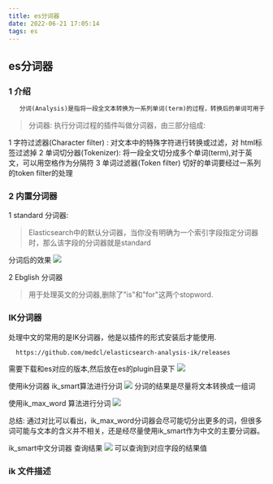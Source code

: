 ```yaml
---
title: es分词器
date: 2022-06-21 17:05:14
tags: es
---
```

 ## es分词器
### 1 介绍
```xml
   分词(Analysis)是指将一段全文本转换为一系列单词(term)的过程，转换后的单词可用于构建倒排索引。
```
> 分词器: 执行分词过程的插件叫做分词器，由三部分组成:

1 字符过滤器(Character filter) : 对文本中的特殊字符进行转换或过滤，对 html标签过滤掉
2 单词切分器(Tokenizer): 将一段全文切分成多个单词(term),对于英文，可以用空格作为分隔符
3 单词过滤器(Token filter) 切好的单词要经过一系列的token filter的处理


### 2 内置分词器
1 standard 分词器:
> Elasticsearch中的默认分词器，当你没有明确为一个索引字段指定分词器时，那么该字段的分词器就是standard

分词后的效果
![](/../../static/es/standard分词器.jpg)

2 Ebglish 分词器
> 用于处理英文的分词器,删除了"is"和"for"这两个stopword.


### IK分词器
处理中文的常用的是IK分词器，他是以插件的形式安装后才能使用.
```xml
  https://github.com/medcl/elasticsearch-analysis-ik/releases
```
需要下载和es对应的版本,然后放在es的plugin目录下
![](/../../static/es/ik.jpg)

使用ik分词器 ik_smart算法进行分词
![](/../../static/es/ik分词.jpg)
分词的结果是尽量将文本转换成一组词

使用ik_max_word 算法进行分词
![](/../../static/es/ik_max_word.jpg)

总结: 通过对比可以看出，ik_max_word分词器会尽可能切分出更多的词，但很多词可能与文本的含义并不相关，还是经尽量使用ik_smart作为中文的主要分词器。

ik_smart中文分词器 查询结果
![](/../../static/es/ik%E6%9F%A5%E8%AF%A2%E4%B8%AD%E6%96%87.jpg)
可以查询到对应字段的结果值

### ik 文件描述
